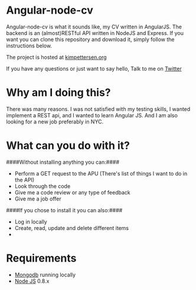 Angular-node-cv
===============

Angular-node-cv is what it sounds like, my CV written in AngularJS. The backend is an (almost)RESTful API written in NodeJS and Express.
If you want you can clone this repository and download it, simply follow the instructions below.

The project is hosted at [kimpettersen.org](http://angularcv.jit.su)

If you have any questions or just want to say hello, Talk to me on [Twitter](https://twitter.com/PettersenKim)

Why am I doing this?
===================

There was many reasons. I was not satisfied with my testing skills, I wanted implement a REST api, and I wanted to learn Angular JS.
And I am also looking for a new job preferably in NYC.


What can you do with it?
========================

####Without installing anything you can:####


* Perform a GET request to the APU (There's list of things I want to do in the API)
* Look through the code
* Give me a code review or any type of feedback
* Give me a job offer

####If you chose to install it you can also:####

* Log in locally
* Create, read, update and delete different items
*


Requirements
============

* [Mongodb](http://www.mongodb.org/) running locally 
* [Node JS](http://nodejs.org/) 0.8.x
